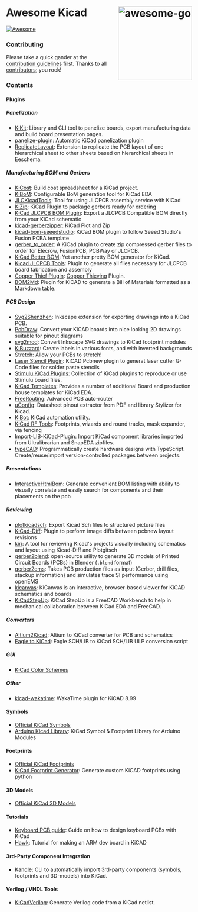 # <img align="right" width="200" src="img/awesome-kicad.png" alt="awesome-go" title="awesome-kicad" /> Awesome Kicad

[![Awesome](https://cdn.rawgit.com/sindresorhus/awesome/d7305f38d29fed78fa85652e3a63e154dd8e8829/media/badge.svg)](https://github.com/sindresorhus/awesome)

### Contributing

Please take a quick gander at the [contribution guidelines](https://github.com/joanbono/awesome-kicad/blob/main/CONTRIBUTING.md) first. Thanks to all [contributors](https://github.com/joanbono/awesome-kicad/graphs/contributors); you rock!


### Contents

#### Plugins

##### Panelization
+ [KiKit](https://github.com/yaqwsx/KiKit): Library and CLI tool to panelize boards, export manufacturing data and build board presentation pages.
+ [panelize-plugin](https://github.com/msvisser/panelize-plugin): Automatic KiCad panelization plugin
+ [ReplicateLayout](https://github.com/MitjaNemec/ReplicateLayout): Extension to replicate the PCB layout of one hierarchical sheet to other sheets based on hierarchical sheets in Eeschema.


##### Manufacturing BOM and Gerbers
+ [KiCost](https://github.com/xesscorp/KiCost): Build cost spreadsheet for a KiCad project.
+ [KiBoM](https://github.com/SchrodingersGat/KiBoM): Configurable BoM generation tool for KiCad EDA
+ [JLCKicadTools](https://github.com/matthewlai/JLCKicadTools): Tool for using JLCPCB assembly service with KiCad
+ [KiZip](https://github.com/gregdavill/KiZip): KiCad Plugin to package gerbers ready for ordering
+ [KiCad JLCPCB BOM Plugin](https://github.com/wokwi/kicad-jlcpcb-bom-plugin): Export a JLCPCB Compatible BOM directly from your KiCad schematic
+ [kicad-gerberzipper](https://github.com/g200kg/kicad-gerberzipper): KiCad Plot and Zip
+ [kicad-bom-seeedstudio](https://github.com/imrehg/kicad-bom-seeedstudio): KiCad BOM plugin to follow Seeed Studio's Fusion PCBA template
+ [gerber_to_order](https://github.com/asukiaaa/gerber_to_order): A KiCad plugin to create zip compressed gerber files to order for Elecrow, FusionPCB, PCBWay or JLCPCB.
+ [KiCad Better BOM](https://github.com/AlexanderNickolsky/KiCad-Better-BOM): Yet another pretty BOM generator for KiCad.
+ [Kicad JLCPCB Tools](https://github.com/Bouni/kicad-jlcpcb-tools): Plugin to generate all files necessary for JLCPCB board fabrication and assembly
+ [Copper Thief Plugin](https://github.com/mrussell42/copper_thief): [Copper Thieving](https://electronics.stackexchange.com/questions/85633/what-is-copper-thieving-and-why-use-it) Plugin.
+ [BOM2Md](https://github.com/AlexSartori/kicad-bom2md): Plugin for KiCAD to generate a Bill of Materials formatted as a Markdown table.


##### PCB Design
+ [Svg2Shenzhen](https://github.com/badgeek/svg2shenzhen): Inkscape extension for exporting drawings into a KiCad PCB.
+ [PcbDraw](https://github.com/yaqwsx/PcbDraw): Convert your KiCAD boards into nice looking 2D drawings suitable for pinout diagrams
+ [svg2mod](https://github.com/mtl/svg2mod): Convert Inkscape SVG drawings to KiCad footprint modules
+ [KiBuzzard](https://github.com/gregdavill/KiBuzzard): Create labels in various fonts, and with inverted backgrounds
+ [Stretch](https://github.com/JarrettR/Stretch): Allow your PCBs to stretch!
+ [Laser Stencil Plugin](https://github.com/ma-ha/kicad-laser-stencil-plugin): KiCAD Pcbnew plugin to generat laser cutter G-Code files for solder paste stencils
+ [Stimulu KiCad Plugins](https://github.com/stimulu/stimulu-kicad-plugins): Collection of KiCad plugins to reproduce or use Stimulu board files.
+ [KiCad Templates](https://github.com/sethhillbrand/kicad_templates): Provides a number of additional Board and production house templates for KiCad EDA.
+ [FreeRouting](https://github.com/freerouting/freerouting): Advanced PCB auto-router
+ [uConfig](https://github.com/Robotips/uConfig): Datasheet pinout extractor from PDF and library Stylizer for Kicad.
+ [KiBot](https://github.com/INTI-CMNB/KiBot): KiCad automation utility.
+ [KiCad RF Tools](https://github.com/easyw/RF-tools-KiCAD): Footprints, wizards and round tracks, mask expander, via fencing
+ [Import-LIB-KiCad-Plugin](https://github.com/Steffen-W/Import-LIB-KiCad-Plugin): Import KiCad component libraries imported from Ultralibrarian and SnapEDA zipfiles.
+ [typeCAD](https://github.com/typecad/typecad): Programmatically create hardware designs with TypeScript. Create/reuse/import version-controlled packages between projects. 


##### Presentations
+ [InteractiveHtmlBom](https://github.com/openscopeproject/InteractiveHtmlBom): Generate convenient BOM listing with ability to visually correlate and easily search for components and their placements on the pcb


##### Reviewing
+ [plotkicadsch](https://github.com/jnavila/plotkicadsch): Export Kicad Sch files to structured picture files
+ [KiCad-Diff](https://github.com/Gasman2014/KiCad-Diff): Plugin to perform image diffs between pcbnew layout revisions
+ [kiri](https://github.com/leoheck/kiri): A tool for reviewing Kicad's projects visually including schematics and layout using Kicad-Diff and Plotgitsch
+ [gerber2blend](https://github.com/antmicro/gerber2blend): open-source utility to generate 3D models of Printed Circuit Boards (PCBs) in Blender (`.blend` format)
+ [gerber2ems](https://github.com/antmicro/gerber2ems): Takes PCB production files as input (Gerber, drill files, stackup information) and simulates trace SI performance using openEMS
+ [kicanvas](https://github.com/theacodes/kicanvas): KiCanvas is an interactive, browser-based viewer for KiCAD schematics and boards
+ [KiCadStepUp](https://github.com/easyw/kicadStepUpMod/): KiCad StepUp is a FreeCAD Workbench to help in mechanical collaboration between KiCad EDA and FreeCAD.


##### Converters
+ [Altium2Kicad](https://github.com/thesourcerer8/altium2kicad): Altium to KiCad converter for PCB and schematics
+ [Eagle to KiCad](https://github.com/lachlanA/eagle-to-kicad): Eagle SCH/LIB to KiCad SCH/LIB ULP conversion script


##### GUI
+ [KiCad Color Schemes](https://github.com/pointhi/kicad-color-schemes)


##### Other
+ [kicad-wakatime](https://github.com/hackclub/kicad-wakatime): WakaTime plugin for KiCAD 8.99


#### Symbols
+ [Official KiCad Symbols](https://gitlab.com/kicad/libraries/kicad-symbols)
+ [Arduino Kicad Library](https://github.com/Alarm-Siren/arduino-kicad-library): KiCad Symbol & Footprint Library for Arduino Modules

#### Footprints
+ [Official KiCad Footprints](https://gitlab.com/kicad/libraries/kicad-footprints)
+ [KiCad Footprint Generator](https://gitlab.com/kicad/libraries/kicad-footprint-generator): Generate custom KiCAD footprints using python


#### 3D Models
+ [Official KiCad 3D Models](https://gitlab.com/kicad/libraries/kicad-packages3D)


#### Tutorials
+ [Keyboard PCB guide](https://github.com/ruiqimao/keyboard-pcb-guide): Guide on how to design keyboard PCBs with KiCad
+ [Hawk](https://github.com/MalphasWats/hawk): Tutorial for making an ARM dev board in KiCAD


#### 3rd-Party Component Integration
- [Kandle](https://github.com/HarveyBates/kicad-component-handler): CLI to automatically import 3rd-party components (symbols, footprints and 3D-models) into KiCad.


#### Verilog / VHDL Tools
- [KiCadVerilog](https://github.com/galacticstudios/KiCadVerilog): Generate Verilog code from a KiCad netlist.
